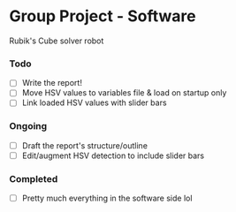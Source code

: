 # Group Project - Software
Rubik's Cube solver robot

### Todo
- [ ] Write the report!  
- [ ] Move HSV values to variables file & load on startup only  
- [ ] Link loaded HSV values with slider bars  

### Ongoing
- [ ] Draft the report's structure/outline  
- [ ] Edit/augment HSV detection to include slider bars  

### Completed
- [ ] Pretty much everything in the software side lol  
